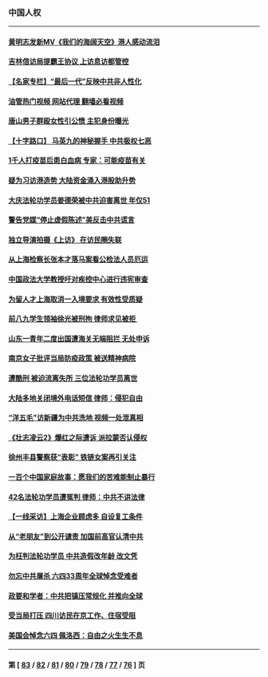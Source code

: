 ### 中国人权
---
#### [黄明志发新MV《我们的海阔天空》港人感动流泪](../../pages/ncid278/n13757350.md?06122045) 
#### [吉林信访局提霸王协议 上访息访都管控](../../pages/ncid278/n13757307.md?06122045) 
#### [【名家专栏】“最后一代”反映中共非人性化](../../pages/ncid278/n13756676.md?06122045) 
#### [油管热门视频 网站代理 翻墙必看视频](http://209.222.30.114:81/youtube.html?06122045)
#### [唐山男子群殴女性引公愤 主犯身份曝光](../../pages/ncid278/n13757180.md?06122045) 
#### [【十字路口】 马英九的神秘握手 中共极权七恶](../../pages/ncid278/n13756688.md?06122045) 
#### [1千人打疫苗后患白血病 专家：可能疫苗有关](../../pages/ncid278/n13755932.md?06122045) 
#### [疑为习访港造势 大陆资金涌入港股助升势](../../pages/ncid278/n13756127.md?06122045) 
#### [大庆法轮功学员姜德荣被中共迫害离世 年仅51](../../pages/ncid278/n13755805.md?06122045) 
#### [警告党媒“停止虚假陈述”美反击中共谎言](../../pages/ncid278/n13755809.md?06122045) 
#### [独立导演拍摄《上访》 在访民圈失联](../../pages/ncid278/n13755221.md?06122045) 
#### [从上海检察长张本才落马案看公检法人员厄运](../../pages/ncid278/n13755011.md?06122045) 
#### [中国政法大学教授吁对疾控中心进行违宪审查](../../pages/ncid278/n13755348.md?06122045) 
#### [为留人才上海取消一入境要求 有效性受质疑](../../pages/ncid278/n13755114.md?06122045) 
#### [前八九学生领袖徐光被刑拘 律师求见被拒 ](../../pages/ncid278/n13755014.md?06122045) 
#### [山东一青年二度出国遭海关无端阻拦 无处申诉](../../pages/ncid278/n13754813.md?06122045) 
#### [南京女子批评当局防疫政策 被送精神病院](../../pages/ncid278/n13754790.md?06122045) 
#### [遭酷刑 被迫流离失所 三位法轮功学员离世](../../pages/ncid278/n13754229.md?06122045) 
#### [大陆多地关闭境外电话短信 律师：侵犯自由](../../pages/ncid278/n13754338.md?06122045) 
#### [“洋五毛”访新疆为中共洗地 视频一处泄真相](../../pages/ncid278/n13754220.md?06122045) 
#### [《壮志凌云2》爆红之际遭诉 派拉蒙否认侵权](../../pages/ncid278/n13754137.md?06122045) 
#### [徐州丰县警察获“表彰” 铁链女案再引关注](../../pages/ncid278/n13753946.md?06122045) 
#### [一百个中国家庭故事：愿我们的苦难能制止暴行](../../pages/ncid278/n13753117.md?06122045) 
#### [42名法轮功学员遭冤判 律师：中共不讲法律](../../pages/ncid278/n13753469.md?06122045) 
#### [【一线采访】上海企业顾虑多 自设复工条件](../../pages/ncid278/n13753011.md?06122045) 
#### [从“老朋友”到公开谴责 加国前高官认清中共](../../pages/ncid278/n13753035.md?06122045) 
#### [为枉判法轮功学员 中共造假改年龄 改文凭](../../pages/ncid278/n13752835.md?06122045) 
#### [勿忘中共屠杀 六四33周年全球悼念受难者](../../pages/ncid278/n13752461.md?06122045) 
#### [政要和学者：中共把镇压常规化 并推向全球](../../pages/ncid278/n13752426.md?06122045) 
#### [受当局打压 四川访民在京工作、住宿受阻](../../pages/ncid278/n13752175.md?06122045) 
#### [美国会悼念六四 佩洛西：自由之火生生不息](../../pages/ncid278/n13752143.md?06122045) 

---
#### 第 [ [83](./83.md?06122045) / [82](./82.md?06122045) / [81](./81.md?06122045) / [80](./80.md?06122045) / [79](./79.md?06122045) / [78](./78.md?06122045) / [77](./77.md?06122045) / [76](./76.md?06122045) ] 页
